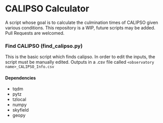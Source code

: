 # CALIPSO Calculator
A script whose goal is to calculate the culmination times of CALIPSO given various conditions. This repository is a WIP, future scripts may be added. Pull Requests are welcomed.


### Find CALIPSO (find_calipso.py)

This is the basic script which finds calipso. In order to edit the inputs, the script must be manually edited. Outputs in a .csv file called `<observatory name>_CALIPSO_Info.csv`

#### Dependencies
* tqdm
* pytz
* tzlocal
* numpy
* skyfield
* geopy

